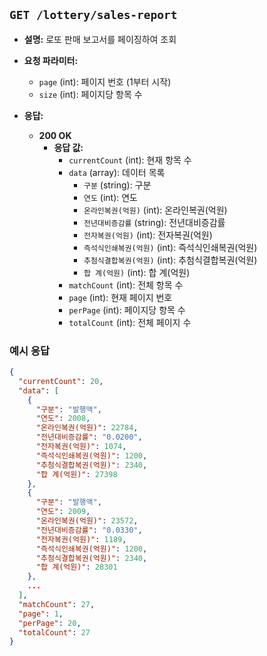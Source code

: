 ## `GET /lottery/sales-report`

- **설명:** 로또 판매 보고서를 페이징하여 조회

- **요청 파라미터:**
    - `page` (int): 페이지 번호 (1부터 시작)
    - `size` (int): 페이지당 항목 수

- **응답:**
    - **200 OK**
        - **응답 값:**
            - `currentCount` (int): 현재 항목 수
            - `data` (array): 데이터 목록
                - `구분` (string): 구분
                - `연도` (int): 연도
                - `온라인복권(억원)` (int): 온라인복권(억원)
                - `전년대비증감률` (string): 전년대비증감률
                - `전자복권(억원)` (int): 전자복권(억원)
                - `즉석식인쇄복권(억원)` (int): 즉석식인쇄복권(억원)
                - `추첨식결합복권(억원)` (int): 추첨식결합복권(억원)
                - `합 계(억원)` (int): 합 계(억원)
            - `matchCount` (int): 전체 항목 수
            - `page` (int): 현재 페이지 번호
            - `perPage` (int): 페이지당 항목 수
            - `totalCount` (int): 전체 페이지 수

### 예시 응답

```json
{
  "currentCount": 20,
  "data": [
    {
      "구분": "발행액",
      "연도": 2008,
      "온라인복권(억원)": 22784,
      "전년대비증감률": "0.0200",
      "전자복권(억원)": 1074,
      "즉석식인쇄복권(억원)": 1200,
      "추첨식결합복권(억원)": 2340,
      "합 계(억원)": 27398
    },
    {
      "구분": "발행액",
      "연도": 2009,
      "온라인복권(억원)": 23572,
      "전년대비증감률": "0.0330",
      "전자복권(억원)": 1189,
      "즉석식인쇄복권(억원)": 1200,
      "추첨식결합복권(억원)": 2340,
      "합 계(억원)": 28301
    },
    ...
  ],
  "matchCount": 27,
  "page": 1,
  "perPage": 20,
  "totalCount": 27
}
```